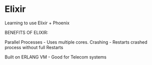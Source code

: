 # Elixir
Learning to use Elixir + Phoenix


BENEFITS OF ELIXIR:

Parallel Processes - Uses multiple cores.
Crashing - Restarts crashed process without full Restarts

Built on ERLANG VM - Good for Telecom systems
